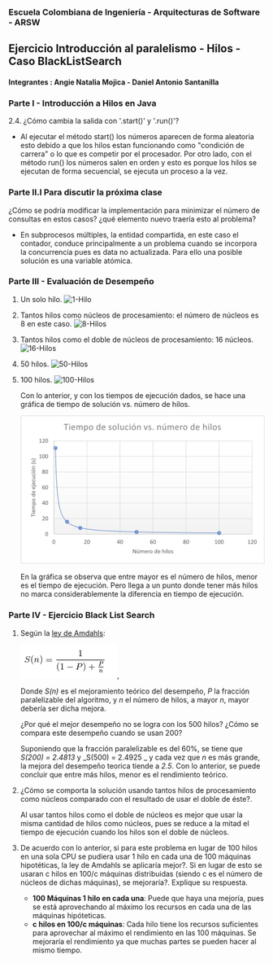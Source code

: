 
### Escuela Colombiana de Ingeniería - Arquitecturas de Software - ARSW
## Ejercicio Introducción al paralelismo - Hilos - Caso BlackListSearch
#### Integrantes : Angie Natalia Mojica - Daniel Antonio Santanilla

### **Parte I - Introducción a Hilos en Java**

2.4. ¿Cómo cambia la salida con '.start()' y '.run()'? 

- Al ejecutar el método start() los números aparecen de forma aleatoria esto debido a que los hilos estan funcionando como "condición de carrera" o lo que es competir por el procesador. Por otro lado, con el método run() los números salen en orden y esto es porque los hilos se ejecutan de forma secuencial, se ejecuta un proceso a la vez.

### **Parte II.I Para discutir la próxima clase**

¿Cómo se podría modificar la implementación para minimizar el número de consultas en estos casos? ¿qué elemento nuevo traería esto al problema?

- En subprocesos múltiples, la entidad compartida, en este caso el contador, conduce principalmente a un problema cuando se incorpora la concurrencia pues es data no actualizada. Para ello una posible solución es una variable atómica.

### **Parte III - Evaluación de Desempeño**

1. Un solo hilo.
![1-Hilo](/img/visualvm1.png)
2. Tantos hilos como núcleos de procesamiento: el número de núcleos es 8 en este caso.
![8-Hilos](/img/visualvm8.png)
3. Tantos hilos como el doble de núcleos de procesamiento: 16 núcleos.
![16-Hilos](/img/visualvm16.png)
4. 50 hilos.
![50-Hilos](/img/visualvm50.png)
5. 100 hilos.
![100-Hilos](/img/visualvm100.png)

    Con lo anterior, y con los tiempos de ejecución dados, se hace una gráfica de tiempo de solución vs. número de hilos.

    ![Gráfica](img\grafica_T_H.png)

    En la gráfica se observa que entre mayor es el número de hilos, menor es el tiempo de ejecución. Pero llega a un punto donde tener más hilos no marca considerablemente la diferencia en tiempo de ejecución.

### **Parte IV - Ejercicio Black List Search**

1. Según la [ley de Amdahls](https://www.pugetsystems.com/labs/articles/Estimating-CPU-Performance-using-Amdahls-Law-619/#WhatisAmdahlsLaw?):

	![ley de Amdahls](img/ahmdahls.png), 
  
    Donde _S(n)_ es el mejoramiento teórico del desempeño, _P_ la fracción paralelizable del algoritmo, y _n_ el número de hilos, a mayor _n_, mayor debería ser dicha mejora. 
    
    ¿Por qué el mejor desempeño no se logra con los 500 hilos? ¿Cómo se compara este desempeño cuando se usan 200?

    Suponiendo que la fracción paralelizable es del 60%, se tiene que _S(200) = 2.4813_ y  _S(500) = 2.4925 _ y cada vez que _n_ es más grande, la mejora del desempeño teorica tiende a _2.5_. Con lo anterior, se puede concluir que entre más hilos, menor es el rendimiento teórico.

2. ¿Cómo se comporta la solución usando tantos hilos de procesamiento como núcleos comparado con el resultado de usar el doble de éste?.

    Al usar tantos hilos como el doble de núcleos es mejor que usar la misma cantidad de hilos como núcleos, pues se reduce a la mitad el tiempo de ejecución cuando los hilos son el doble de núcleos.

3. De acuerdo con lo anterior, si para este problema en lugar de 100 hilos en una sola CPU se pudiera usar 1 hilo en cada una de 100 máquinas hipotéticas, la ley de Amdahls se aplicaría mejor?. Si en lugar de esto se usaran c hilos en 100/c máquinas distribuidas (siendo c es el número de núcleos de dichas máquinas), se mejoraría?. Explique su respuesta.
    - **100 Máquinas 1 hilo en cada una**: Puede que haya una mejoría, pues se está aprovechando al máximo los recursos en cada una de las máquinas hipóteticas.
    - **c hilos en 100/c máquinas**: Cada hilo tiene los recursos suficientes para aprovechar al máximo el rendimiento en las 100 máquinas. Se mejoraría el rendimiento ya que muchas partes se pueden hacer al mismo tiempo.
